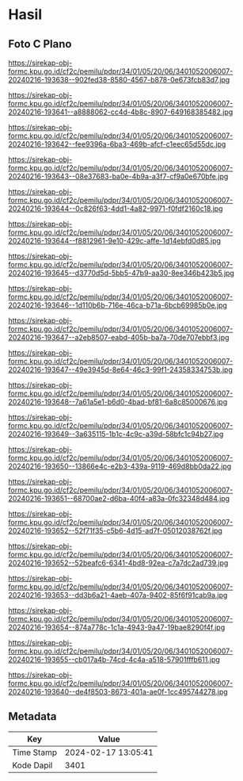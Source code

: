 # Hasil

## Foto C Plano

https://sirekap-obj-formc.kpu.go.id/cf2c/pemilu/pdpr/34/01/05/20/06/3401052006007-20240216-193638--902fed38-8580-4567-b878-0e673fcb83d7.jpg

https://sirekap-obj-formc.kpu.go.id/cf2c/pemilu/pdpr/34/01/05/20/06/3401052006007-20240216-193641--a8888062-cc4d-4b8c-8907-649168385482.jpg

https://sirekap-obj-formc.kpu.go.id/cf2c/pemilu/pdpr/34/01/05/20/06/3401052006007-20240216-193642--fee9396a-6ba3-469b-afcf-c1eec65d55dc.jpg

https://sirekap-obj-formc.kpu.go.id/cf2c/pemilu/pdpr/34/01/05/20/06/3401052006007-20240216-193643--08e37683-ba0e-4b9a-a3f7-cf9a0e670bfe.jpg

https://sirekap-obj-formc.kpu.go.id/cf2c/pemilu/pdpr/34/01/05/20/06/3401052006007-20240216-193644--0c826f63-4dd1-4a82-9971-f0fdf2160c18.jpg

https://sirekap-obj-formc.kpu.go.id/cf2c/pemilu/pdpr/34/01/05/20/06/3401052006007-20240216-193644--f8812961-9e10-429c-affe-1d14ebfd0d85.jpg

https://sirekap-obj-formc.kpu.go.id/cf2c/pemilu/pdpr/34/01/05/20/06/3401052006007-20240216-193645--d3770d5d-5bb5-47b9-aa30-8ee346b423b5.jpg

https://sirekap-obj-formc.kpu.go.id/cf2c/pemilu/pdpr/34/01/05/20/06/3401052006007-20240216-193646--1d110b6b-716e-46ca-b71a-6bcb69985b0e.jpg

https://sirekap-obj-formc.kpu.go.id/cf2c/pemilu/pdpr/34/01/05/20/06/3401052006007-20240216-193647--a2eb8507-eabd-405b-ba7a-70de707ebbf3.jpg

https://sirekap-obj-formc.kpu.go.id/cf2c/pemilu/pdpr/34/01/05/20/06/3401052006007-20240216-193647--49e3945d-8e64-46c3-99f1-24358334753b.jpg

https://sirekap-obj-formc.kpu.go.id/cf2c/pemilu/pdpr/34/01/05/20/06/3401052006007-20240216-193648--7a61a5e1-b6d0-4bad-bf81-6a8c85000676.jpg

https://sirekap-obj-formc.kpu.go.id/cf2c/pemilu/pdpr/34/01/05/20/06/3401052006007-20240216-193649--3a635115-1b1c-4c9c-a39d-58bfc1c94b27.jpg

https://sirekap-obj-formc.kpu.go.id/cf2c/pemilu/pdpr/34/01/05/20/06/3401052006007-20240216-193650--13866e4c-e2b3-439a-9119-469d8bb0da22.jpg

https://sirekap-obj-formc.kpu.go.id/cf2c/pemilu/pdpr/34/01/05/20/06/3401052006007-20240216-193651--68700ae2-d6ba-40f4-a83a-0fc32348d484.jpg

https://sirekap-obj-formc.kpu.go.id/cf2c/pemilu/pdpr/34/01/05/20/06/3401052006007-20240216-193652--52f71f35-c5b6-4d15-ad7f-05012038762f.jpg

https://sirekap-obj-formc.kpu.go.id/cf2c/pemilu/pdpr/34/01/05/20/06/3401052006007-20240216-193652--52beafc6-6341-4bd8-92ea-c7a7dc2ad739.jpg

https://sirekap-obj-formc.kpu.go.id/cf2c/pemilu/pdpr/34/01/05/20/06/3401052006007-20240216-193653--dd3b6a21-4aeb-407a-9402-85f6f91cab9a.jpg

https://sirekap-obj-formc.kpu.go.id/cf2c/pemilu/pdpr/34/01/05/20/06/3401052006007-20240216-193654--874a778c-1c1a-4943-9a47-19bae8290f4f.jpg

https://sirekap-obj-formc.kpu.go.id/cf2c/pemilu/pdpr/34/01/05/20/06/3401052006007-20240216-193655--cb017a4b-74cd-4c4a-a518-57901fffb611.jpg

https://sirekap-obj-formc.kpu.go.id/cf2c/pemilu/pdpr/34/01/05/20/06/3401052006007-20240216-193640--de4f8503-8673-401a-ae0f-1cc495744278.jpg


## Metadata

| Key        | Value               |
| ---------- | ------------------- |
| Time Stamp | 2024-02-17 13:05:41 |
| Kode Dapil | 3401                |



